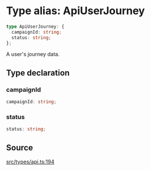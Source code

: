 # Type alias: ApiUserJourney

```ts
type ApiUserJourney: {
  campaignId: string;
  status: string;
};
```

A user's journey data.

## Type declaration

### campaignId

```ts
campaignId: string;
```

### status

```ts
status: string;
```

## Source

[src/types/api.ts:194](https://github.com/torque-labs/torque-ts-sdk/blob/35180ea2561c531d50df4b23b7bd32172a5fdc80/src/types/api.ts#L194)
